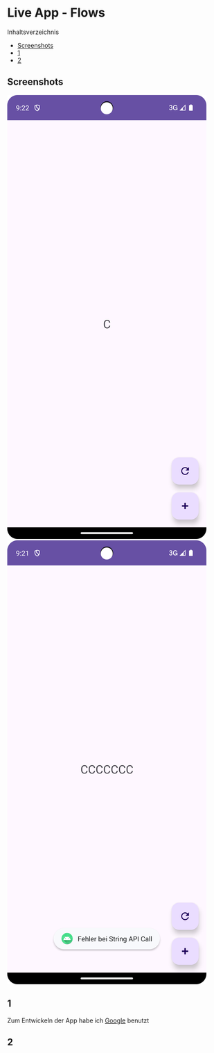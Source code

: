 # Live App - Flows

Inhaltsverzeichnis

- [Screenshots](#Screenshots)
- [1](#1)
- [2](#2)

## Screenshots

![Text](images/Screenshot_1.png)
![](images/Screenshot_2.png)

## 1

Zum Entwickeln der App habe ich [Google](https://www.google.com) benutzt

## 2

